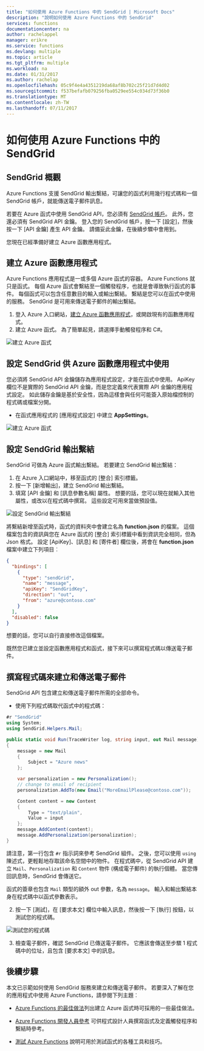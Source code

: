 ```yaml
---
title: "如何使用 Azure Functions 中的 SendGrid | Microsoft Docs"
description: "說明如何使用 Azure Functions 中的 SendGrid"
services: functions
documentationcenter: na
author: rachelappel
manager: erikre
ms.service: functions
ms.devlang: multiple
ms.topic: article
ms.tgt_pltfrm: multiple
ms.workload: na
ms.date: 01/31/2017
ms.author: rachelap
ms.openlocfilehash: 05c9f4e4a4351219da68af8b702c25f21d7d4d02
ms.sourcegitcommit: f537befafb079256fba0529ee554c034d73f36b0
ms.translationtype: MT
ms.contentlocale: zh-TW
ms.lasthandoff: 07/11/2017
---
```

# <a name="how-to-use-sendgrid-in-azure-functions"></a>如何使用 Azure Functions 中的 SendGrid

## <a name="sendgrid-overview"></a>SendGrid 概觀

Azure Functions 支援 SendGrid 輸出繫結，可讓您的函式利用幾行程式碼和一個 SendGrid 帳戶，就能傳送電子郵件訊息。

若要在 Azure 函式中使用 SendGrid API，您必須有 [SendGrid 帳戶](http://SendGrid.com)。 此外，您還必須有 SendGrid API 金鑰。 登入您的 SendGrid 帳戶，按一下 [設定]，然後按一下 [API 金鑰] 產生 API 金鑰。 請備妥此金鑰，在後續步驟中會用到。

您現在已經準備好建立 Azure 函數應用程式。

## <a name="create-an-azure-function-app"></a>建立 Azure 函數應用程式 

Azure Functions 應用程式是一或多個 Azure 函式的容器。 Azure Functions 就只是函式。 每個 Azure 函式會繫結至一個觸發程序，也就是會導致執行函式的事件。
每個函式可以包含任意數目的輸入或輸出繫結。 繫結是您可以在函式中使用的服務。 SendGrid 是可用來傳送電子郵件的輸出繫結。 

1. 登入 Azure 入口網站，[建立 Azure 函數應用程式](https://docs.microsoft.com/azure/azure-functions/functions-create-first-azure-function)，或開啟現有的函數應用程式。 
2. 建立 Azure 函式。 為了簡單起見，請選擇手動觸發程序和 C#。 

 ![建立 Azure 函式](./media/functions-how-to-use-sendgrid/functions-new-function-manual-trigger-page.png)

## <a name="configure-sendgrid-for-use-in-an-azure-function-app"></a>設定 SendGrid 供 Azure 函數應用程式中使用

您必須將 SendGrid API 金鑰儲存為應用程式設定，才能在函式中使用。 ApiKey 欄位不是實際的 SendGrid API 金鑰，而是您定義來代表實際 API 金鑰的應用程式設定。 如此儲存金鑰是基於安全性，因為這樣會與任何可能簽入原始檔控制的程式碼或檔案分開。

- 在函式應用程式的 [應用程式設定] 中建立 **AppSettings**。

 ![建立 Azure 函式](./media/functions-how-to-use-sendgrid/functions-configure-sendgrid-api-key-app-settings.png)

## <a name="configure-sendgrid-output-bindings"></a>設定 SendGrid 輸出繫結

SendGrid 可做為 Azure 函式輸出繫結。 若要建立 SendGrid 輸出繫結：

1. 在 Azure 入口網站中，移至函式的 [整合] 索引標籤。
2. 按一下 [新增輸出]，建立 SendGrid 輸出繫結。
3. 填寫 [API 金鑰] 和 [訊息參數名稱] 屬性。 想要的話，您可以現在就輸入其他屬性，或改以在程式碼中撰寫。 這些設定可用來當做預設值。

 ![設定 SendGrid 輸出繫結](./media/functions-how-to-use-sendgrid/functions-configure-sendgrid-output-bindings.png)

將繫結新增至函式時，函式的資料夾中會建立名為 **function.json** 的檔案。 這個檔案包含的資訊與您在 Azure 函式的 [整合] 索引標籤中看到資訊完全相同，但為 Json 格式。 設定 [ApiKey]、[訊息] 和 [寄件者] 欄位後，將會在 **function.json** 檔案中建立下列項目︰ 

```json
{
  "bindings": [    
    {
      "type": "sendGrid",
      "name": "message",
      "apiKey": "SendGridKey",
      "direction": "out",
      "from": "azure@contoso.com"
    }
  ],
  "disabled": false
}
```

想要的話，您可以自行直接修改這個檔案。

既然您已建立並設定函數應用程式和函式，接下來可以撰寫程式碼以傳送電子郵件。

## <a name="write-code-that-creates-and-sends-email"></a>撰寫程式碼來建立和傳送電子郵件

SendGrid API 包含建立和傳送電子郵件所需的全部命令。  

- 使用下列程式碼取代函式中的程式碼：

```cs
#r "SendGrid"
using System;
using SendGrid.Helpers.Mail;

public static void Run(TraceWriter log, string input, out Mail message)
{
    message = new Mail
    {        
        Subject = "Azure news"          
    };

    var personalization = new Personalization();
    // change to email of recipient
    personalization.AddTo(new Email("MoreEmailPlease@contoso.com"));   

    Content content = new Content
    {
        Type = "text/plain",
        Value = input
    };
    message.AddContent(content);
    message.AddPersonalization(personalization);
}
```

請注意，第一行包含 ```#r``` 指示詞來參考 SendGrid 組件。 之後，您可以使用 ```using``` 陳述式，更輕鬆地存取該命名空間中的物件。 在程式碼中，從 SendGrid API 建立 ```Mail```、```Personalization``` 和 ```Content``` 物件 (構成電子郵件) 的執行個體。 當您傳回訊息時，SendGrid 會傳送它。 

函式的簽章也包含 ```Mail``` 類型的額外 out 參數，名為 ```message```。 輸入和輸出繫結本身在程式碼中以函式參數表示。 

2. 按一下 [測試]，在 [要求本文] 欄位中輸入訊息，然後按一下 [執行] 按鈕，以測試您的程式碼。

 ![測試您的程式碼](./media/functions-how-to-use-sendgrid/functions-develop-test-sendgrid.png)

3. 檢查電子郵件，確認 SendGrid 已傳送電子郵件。 它應該會傳送至步驟 1 程式碼中的位址，且包含 [要求本文] 中的訊息。

## <a name="next-steps"></a>後續步驟
本文已示範如何使用 SendGrid 服務來建立和傳送電子郵件。 若要深入了解在您的應用程式中使用 Azure Functions，請參閱下列主題︰ 

- [Azure Functions 的最佳做法](functions-best-practices.md)列出建立 Azure 函式時可採用的一些最佳做法。

- [Azure Functions 開發人員參考](functions-reference.md) 可供程式設計人員撰寫函式及定義觸發程序和繫結時參考。

- [測試 Azure Functions](functions-test-a-function.md) 說明可用於測試函式的各種工具和技巧。